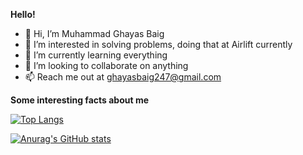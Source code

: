 <b>Hello!</b>

- 👋 Hi, I’m Muhammad Ghayas Baig
- 👀 I’m interested in solving problems, doing that at Airlift currently
- 🌱 I’m currently learning everything
- 💞️ I’m looking to collaborate on anything
- 📫 Reach me out at ghayasbaig247@gmail.com

<b>Some interesting facts about me</b>

[![Top Langs](https://github-readme-stats-five-lake-47.vercel.app/api/top-langs/?username=mgb247&hide=java&langs_count=8&bg_color=45,c31432,240b36&show_icons=true&border_radius=10&hide_border=true&icon_color=fff&title_color=fff&text_color=fff&layout=compact)](https://github.com/anuraghazra/github-readme-stats)

[![Anurag's GitHub stats](https://github-readme-stats-five-lake-47.vercel.app/api?username=mgb247&count_private=true&hide=stars&theme=dark&show_icons=true&border_radius=10&hide_border=true&icon_color=fff&bg_color=45,c31432,240b36&text_color=fff&custom_title=My%20Stats)](https://github.com/anuraghazra/github-readme-stats)


<!---
MGB247/MGB247 is a ✨ special ✨ repository because its `README.md` (this file) appears on your GitHub profile.
You can click the Preview link to take a look at your changes.
--->

